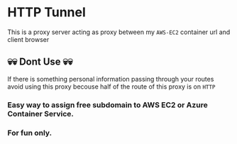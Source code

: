 # HTTP Tunnel
This is a proxy server acting as proxy between my `AWS-EC2` container url and client browser

## 💀💀 Dont Use 💀💀
If there is something personal information passing through your routes avoid using this proxy becouse half of the route of this proxy is on `HTTP`

### Easy way to assign free subdomain to AWS EC2 or Azure Container Service.
### For fun only.
